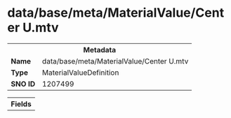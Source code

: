 <h1>data/base/meta/MaterialValue/Center U.mtv</h1><table><tr><th colspan="100%">Metadata</th></tr><tr><td><b>Name</b></td><td>data/base/meta/MaterialValue/Center U.mtv</td></tr><tr><td><b>Type</b></td><td>MaterialValueDefinition</td></tr><tr><td><b>SNO ID</b></td><td>1207499</td></tr></table>

<table><tr><th colspan="100%">Fields</th></tr></table>

